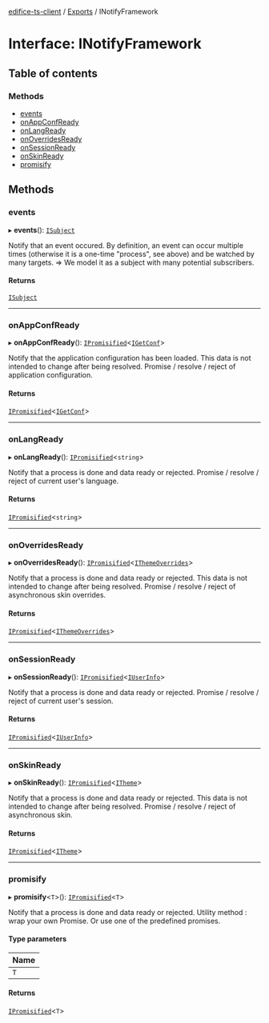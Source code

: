 [edifice-ts-client](../README.md) / [Exports](../modules.md) / INotifyFramework

# Interface: INotifyFramework

## Table of contents

### Methods

- [events](INotifyFramework.md#events)
- [onAppConfReady](INotifyFramework.md#onappconfready)
- [onLangReady](INotifyFramework.md#onlangready)
- [onOverridesReady](INotifyFramework.md#onoverridesready)
- [onSessionReady](INotifyFramework.md#onsessionready)
- [onSkinReady](INotifyFramework.md#onskinready)
- [promisify](INotifyFramework.md#promisify)

## Methods

### events

▸ **events**(): [`ISubject`](ISubject.md)

Notify that an event occured.
By definition, an event can occur multiple times (otherwise it is a one-time "process", see above) and be watched by many targets.
=> We model it as a subject with many potential subscribers.

#### Returns

[`ISubject`](ISubject.md)

___

### onAppConfReady

▸ **onAppConfReady**(): [`IPromisified`](IPromisified.md)\<[`IGetConf`](IGetConf.md)\>

Notify that the application configuration has been loaded.
This data is not intended to change after being resolved.
Promise / resolve / reject of application configuration.

#### Returns

[`IPromisified`](IPromisified.md)\<[`IGetConf`](IGetConf.md)\>

___

### onLangReady

▸ **onLangReady**(): [`IPromisified`](IPromisified.md)\<`string`\>

Notify that a process is done and data ready or rejected.
Promise / resolve / reject of current user's language.

#### Returns

[`IPromisified`](IPromisified.md)\<`string`\>

___

### onOverridesReady

▸ **onOverridesReady**(): [`IPromisified`](IPromisified.md)\<[`IThemeOverrides`](../modules.md#ithemeoverrides)\>

Notify that a process is done and data ready or rejected.
This data is not intended to change after being resolved.
Promise / resolve / reject of asynchronous skin overrides.

#### Returns

[`IPromisified`](IPromisified.md)\<[`IThemeOverrides`](../modules.md#ithemeoverrides)\>

___

### onSessionReady

▸ **onSessionReady**(): [`IPromisified`](IPromisified.md)\<[`IUserInfo`](IUserInfo.md)\>

Notify that a process is done and data ready or rejected.
Promise / resolve / reject of current user's session.

#### Returns

[`IPromisified`](IPromisified.md)\<[`IUserInfo`](IUserInfo.md)\>

___

### onSkinReady

▸ **onSkinReady**(): [`IPromisified`](IPromisified.md)\<[`ITheme`](ITheme.md)\>

Notify that a process is done and data ready or rejected.
This data is not intended to change after being resolved.
Promise / resolve / reject of asynchronous skin.

#### Returns

[`IPromisified`](IPromisified.md)\<[`ITheme`](ITheme.md)\>

___

### promisify

▸ **promisify**\<`T`\>(): [`IPromisified`](IPromisified.md)\<`T`\>

Notify that a process is done and data ready or rejected.
Utility method : wrap your own Promise.
Or use one of the predefined promises.

#### Type parameters

| Name |
| :------ |
| `T` |

#### Returns

[`IPromisified`](IPromisified.md)\<`T`\>

